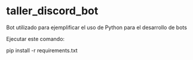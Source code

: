 # taller_discord_bot
Bot utilizado para ejemplificar el uso de Python para el desarrollo de bots

Ejecutar este comando:

pip install -r requirements.txt
